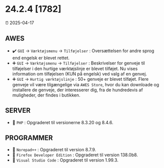 # 24.2.4 [1782]

⏰ 2025-04-17

## AWES
- ✔️ `GUI` -> `Værktøjsmenu` -> `Tilføjelser` : Oversættelsen for andre sprog end engelsk er blevet rettet.  
- ➕ `GUI` -> `Værktøjsmenu` -> `Tilføjelser` : Beskrivelser for genveje til tilføjelser i den hurtige værktøjslinje er blevet tilføjet. Nu vises information om tilføjelsen (KUN på engelsk) ved valg af en genvej.  
- ➕ `GUI` -> `Hurtig værktøjslinje` : 50+ genveje er blevet tilføjet. Flere genveje vil være tilgængelige via `AWES Store`, hvor du kan downloade og installere de genveje, der interesserer dig, fra de hundredevis af muligheder, der findes i butikken.

## SERVER
- 🔄 `PHP`    : Opgraderet til versionerne 8.3.20 og 8.4.6.

## PROGRAMMER
- 🔄 `Norepad++` : Opgraderet til version 8.7.9.
- 🔄 `Firefox Developer Edition` : Opgraderet til version 138.0b8.
- 🔄 `Visual Studio Code` : Opgraderet til version 1.99.3.
